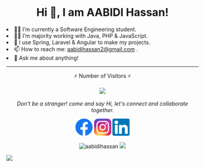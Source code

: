 

<h1 align="center">Hi 👋, I am AABIDI Hassan!</h1

- 👨‍🎓 I’m currently a Software Engineering student.
- 👨‍💻 I’m majority working with Java, PHP & JavaScript.
- 👯 I use Spring, Laravel & Angular to make my projects.
- 📫 How to reach me: aabidihassan2@gmail.com .
- 💬 Ask me about anything!

---

<p align="center">
  ⚡ Number of Visitors ⚡<br>
  <br><img src="https://profile-counter.glitch.me/aabidihassan/count.svg" />
</p>

<p align="center">
  <i> Don't be a stranger! come and say Hi, let's connect and collaborate together.</i>

  <p align="center">
    <a target= "_blank" href="https://www.facebook.com/aabidihassan2" alt="Facebook"><img height='45' src="https://github.com/yassine-bennkhay/yassine-bennkhay/blob/main/icons/facebook_icon.png"></a>
    <a target= "_blank" href="https://www.instagram.com/hassan_aabidi/" alt="Instagram"><img height='45' src="https://github.com/yassine-bennkhay/yassine-bennkhay/blob/main/icons/Instagram_icon.png"></a>
    <a target= "_blank" href="https://www.linkedin.com/in/hassan-aabidi//" alt="LinkedIn"><img height='45' src="https://github.com/yassine-bennkhay/yassine-bennkhay/blob/main/icons/linkedin_icon.png"></a>    
  </p>
  
</p>

<p  align="center">
<img  width="400px" src="https://github-readme-stats.vercel.app/api?username=aabidihassan&show_icons=true&theme=radical" alt="aabidihassan" /> 
<img  width="400px" src="https://github-readme-streak-stats.herokuapp.com/?user=aabidihassan&theme=radical">
</p>
<img  src="https://activity-graph.herokuapp.com/graph?username=aabidihassan&bg_color=141321&color=E5289E&line=DA5B0B&point=E1E8EB">
